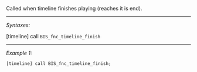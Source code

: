 Called when timeline finishes playing (reaches it is end).


---
*Syntaxes:*

[timeline] call `BIS_fnc_timeline_finish`

---
*Example 1:*

```sqf
[timeline] call BIS_fnc_timeline_finish;
```